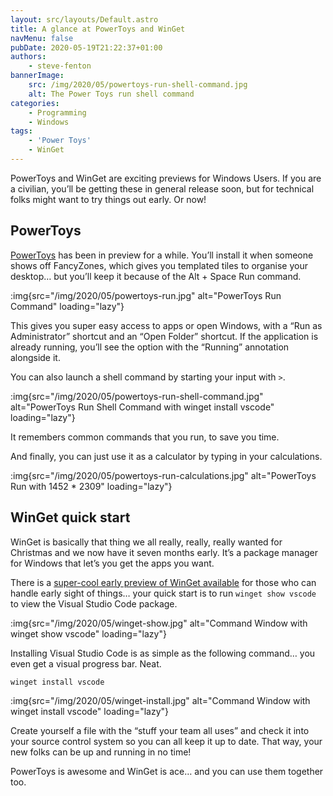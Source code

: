 ```yaml
---
layout: src/layouts/Default.astro
title: A glance at PowerToys and WinGet
navMenu: false
pubDate: 2020-05-19T21:22:37+01:00
authors:
    - steve-fenton
bannerImage:
    src: /img/2020/05/powertoys-run-shell-command.jpg
    alt: The Power Toys run shell command
categories:
    - Programming
    - Windows
tags:
    - 'Power Toys'
    - WinGet
---
```


PowerToys and WinGet are exciting previews for Windows Users. If you are a civilian, you’ll be getting these in general release soon, but for technical folks might want to try things out early. Or now!

## PowerToys

[PowerToys](https://github.com/microsoft/PowerToys/tree/master/src/modules/launcher) has been in preview for a while. You’ll install it when someone shows off FancyZones, which gives you templated tiles to organise your desktop… but you’ll keep it because of the <kb>Alt</kb> + <kb>Space</kb> Run command.

:img{src="/img/2020/05/powertoys-run.jpg" alt="PowerToys Run Command" loading="lazy"}

This gives you super easy access to apps or open Windows, with a “Run as Administrator” shortcut and an “Open Folder” shortcut. If the application is already running, you’ll see the option with the “Running” annotation alongside it.

You can also launch a shell command by starting your input with `>`.

:img{src="/img/2020/05/powertoys-run-shell-command.jpg" alt="PowerToys Run Shell Command with winget install vscode" loading="lazy"}

It remembers common commands that you run, to save you time.

And finally, you can just use it as a calculator by typing in your calculations.

:img{src="/img/2020/05/powertoys-run-calculations.jpg" alt="PowerToys Run with 1452 * 2309" loading="lazy"}

## WinGet quick start

WinGet is basically that thing we all really, really, really wanted for Christmas and we now have it seven months early. It’s a package manager for Windows that let’s you get the apps you want.

There is a [super-cool early preview of WinGet available](https://github.com/microsoft/winget-cli/releases) for those who can handle early sight of things… your quick start is to run `winget show vscode` to view the Visual Studio Code package.

:img{src="/img/2020/05/winget-show.jpg" alt="Command Window with winget show vscode" loading="lazy"}

Installing Visual Studio Code is as simple as the following command… you even get a visual progress bar. Neat.

```cmd
winget install vscode
```

:img{src="/img/2020/05/winget-install.jpg" alt="Command Window with winget install vscode" loading="lazy"}

Create yourself a file with the “stuff your team all uses” and check it into your source control system so you can all keep it up to date. That way, your new folks can be up and running in no time!

PowerToys is awesome and WinGet is ace… and you can use them together too.